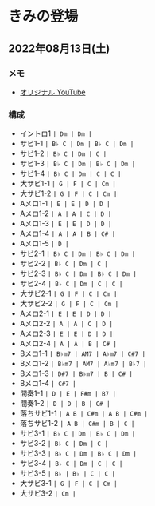 # きみの登場

## 2022年08月13日(土)

### メモ

- [オリジナル YouTube](https://www.youtube.com/watch?v=aho8k9PhZQM)

### 構成

- イントロ1 `| Dm | Dm |`
- サビ1-1 `| B♭ C | Dm | B♭ C | Dm |`
- サビ1-2 `| B♭ C | Dm | C |`
- サビ1-3 `| B♭ C | Dm | B♭ C | Dm |`
- サビ1-4 `| B♭ C | Dm | C | C |`
- 大サビ1-1 `| G | F | C | Cm |`
- 大サビ1-2 `| G | F | C | Cm |`
- Aメロ1-1 `| E | E | D | D |`
- Aメロ1-2 `| A | A | C | D |`
- Aメロ1-3 `| E | E | D | D |`
- Aメロ1-4 `| A | A | B | C# |`
- Aメロ1-5 `| D |`
- サビ2-1 `| B♭ C | Dm | B♭ C | Dm |`
- サビ2-2 `| B♭ C | Dm | C |`
- サビ2-3 `| B♭ C | Dm | B♭ C | Dm |`
- サビ2-4 `| B♭ C | Dm | C | C |`
- 大サビ2-1 `| G | F | C | Cm |`
- 大サビ2-2 `| G | F | C | Cm |`
- Aメロ2-1 `| E | E | D | D |`
- Aメロ2-2 `| A | A | C | D |`
- Aメロ2-3 `| E | E | D | D |`
- Aメロ2-4 `| A | A | B | C# |`
- Bメロ1-1 `| B♭m7 | AM7 | A♭m7 | C#7 |`
- Bメロ1-2 `| B♭m7 | AM7 | A♭m7 | B♭7 |`
- Bメロ1-3 `| D#7 | B♭m7 | B | C# |`
- Bメロ1-4 `| C#7 |`
- 間奏1-1 `| D | E | F#m | B7 |`
- 間奏1-2 `| D | D | B | C# |`
- 落ちサビ1-1 `| A B | C#m | A B | C#m |`
- 落ちサビ1-2 `| A B | C#m | B | C |`
- サビ3-1 `| B♭ C | Dm | B♭ C | Dm |`
- サビ3-2 `| B♭ C | Dm | C |`
- サビ3-3 `| B♭ C | Dm | B♭ C | Dm |`
- サビ3-4 `| B♭ C | Dm | C | C |`
- サビ3-5 `| B♭ | B♭ | C | C |`
- 大サビ3-1 `| G | F | C | Cm |`
- 大サビ3-2 `| Cm |`
